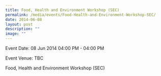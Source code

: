 ```yaml
---
title: Food, Health and Environment Workshop (SEC)
permalink: /media/events/Food-Health-and-Environment-Workshop-SEC/
date: 2014-06-08
layout: post
description: ""
image: ""
---
```

Event Date: 08 Jun 2014 04:00 PM - 04:00 PM

Event Venue: TBC

Food, Health and Environment Workshop (SEC)